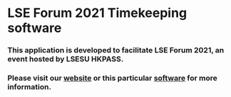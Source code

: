 # LSE Forum 2021 Timekeeping software

### This application is developed to facilitate LSE Forum 2021, an event hosted by LSESU HKPASS. 

### Please visit our [website](https://lsesuhkpass.co.uk) or this particular [software](https://lse-forum.herokuapp.com) for more information.
